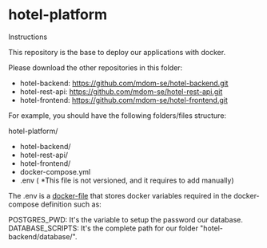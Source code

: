 # hotel-platform

Instructions

This repository is the base to deploy our applications with docker. 

Please download the other repositories in this folder:

* hotel-backend: https://github.com/mdom-se/hotel-backend.git
* hotel-rest-api: https://github.com/mdom-se/hotel-rest-api.git
* hotel-frontend: https://github.com/mdom-se/hotel-frontend.git

For example, you should have the following folders/files structure:

hotel-platform/
- hotel-backend/  
- hotel-rest-api/
- hotel-frontend/
- docker-compose.yml
- .env ( *This file is not versioned, and it requires to add manually)

The .env is a [docker-file](https://docs.docker.com/compose/environment-variables/env-file/) that stores docker variables required in the docker-compose definition such as:

POSTGRES_PWD: It's the variable to setup the password our database.  
DATABASE_SCRIPTS: It's the complete path for our folder "hotel-backend/database/". 
